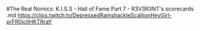 #The Real Nomics: K.I.S.S - Hall of Fame Part 7 - R3V3R3NT's scorecards.md
https://clips.twitch.tv/DepressedRamshackleScallionHeyGirl-prFR0jcIIHKTRraY